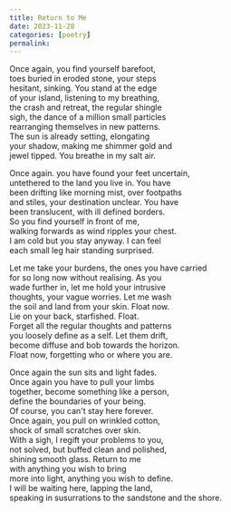 ```yaml
---
title: Return to Me
date: 2023-11-28
categories: [poetry]
permalink:
---
```


Once again, you find yourself barefoot,   
toes buried in eroded stone, your steps  
hesitant, sinking. You stand at the edge  
of your island, listening to my breathing,  
the crash and retreat, the regular shingle  
sigh, the dance of a million small particles  
rearranging themselves in new patterns.   
The sun is already setting, elongating   
your shadow, making me shimmer gold and  
jewel tipped. You breathe in my salt air. 

Once again. you have found your feet uncertain,  
untethered to the land you live in. You have  
been drifting like morning mist, over footpaths  
and stiles, your destination unclear. You have   
been translucent, with ill defined borders.  
So you find yourself in front of me,   
walking forwards as wind ripples your chest.  
I am cold but you stay anyway. I can feel   
each small leg hair standing surprised. 

Let me take your burdens, the ones you have carried  
for so long now without realising. As you  
wade further in, let me hold your intrusive   
thoughts, your vague worries. Let me wash  
the soil and land from your skin. Float now.   
Lie on your back, starfished. Float.  
Forget all the regular thoughts and patterns   
you loosely define as a self. Let them drift,  
become diffuse and bob towards the horizon.   
Float now, forgetting who or where you are.  

Once again the sun sits and light fades.  
Once again you have to pull your limbs  
together, become something like a person,   
define the boundaries of your being.   
Of course, you can't stay here forever.  
Once again, you pull on wrinkled cotton,  
shock of small scratches over skin.   
With a sigh, I regift your problems to you,  
not solved, but buffed clean and polished,  
shining smooth glass. Return to me    
with anything you wish to bring   
more into light, anything you wish to define.  
I will be waiting here, lapping the land,  
speaking in susurrations to the sandstone and the shore.  
 
